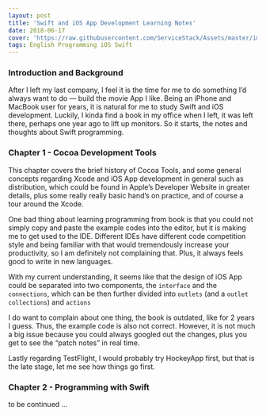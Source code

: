 ```yaml
---
layout: post
title: 'Swift and iOS App Development Learning Notes'
date: 2018-06-17
cover: 'https://raw.githubusercontent.com/ServiceStack/Assets/master/img/release-notes/swift-logo-banner.jpg'
tags: English Programming iOS Swift
---
```


### Introduction and Background

After I left my last company, I feel it is the time for me to do something I’d always want to do — build the movie App I like. Being an iPhone and MacBook user for years,  it is natural for me to study Swift and iOS development. Luckily, I kinda find a book in my office when I left, it was left there, perhaps one year ago to lift up monitors. So it starts, the notes and thoughts about Swift programming.

### Chapter 1 - Cocoa Development Tools

This chapter covers the brief history of Cocoa Tools, and some general concepts regarding Xcode and iOS App development in general such  as distribution, which could be found in Apple’s Developer Website in greater details, plus some really really basic hand’s on practice, and of course a tour around the Xcode.

One bad thing about learning programming from book is that you could not simply copy and paste the example codes into the editor, but it is making me to get used to the IDE. Different IDEs have different code competition style and being familiar with that would tremendously increase your productivity, so I am definitely not complaining that. Plus, it always feels good to write in new languages.

With my current understanding, it seems like that the design of iOS App could be separated into two components, the `interface` and the `connections`, which can be then further divided into `outlets` (and a `outlet collections`) and `actions`

I do want to complain about one thing, the book is outdated, like for 2 years I guess. Thus, the example code is also not correct. However, it is not much a big issue because you could always googled out the changes, plus you get to see the “patch notes” in real time.

Lastly regarding TestFlight, I would probably try HockeyApp first, but that is the late stage, let me see how things go first.


### Chapter 2 - Programming with Swift


to be continued ...